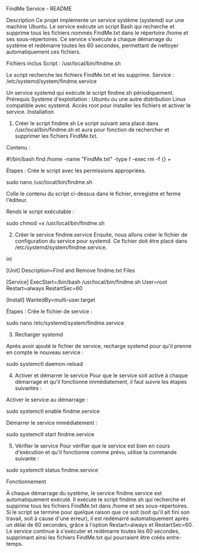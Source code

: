 FindMe Service - README

Description
Ce projet implémente un service système (systemd) sur une machine Ubuntu. Le service exécute un script Bash qui recherche et supprime tous les fichiers nommés FindMe.txt dans le répertoire /home et ses sous-répertoires. Ce service s'exécute à chaque démarrage du système et redémarre toutes les 60 secondes, permettant de nettoyer automatiquement ces fichiers.

Fichiers inclus
Script : /usr/local/bin/findme.sh

Le script recherche les fichiers FindMe.txt et les supprime.
Service : /etc/systemd/system/findme.service

Un service systemd qui exécute le script findme.sh périodiquement.
Prérequis
Système d'exploitation : Ubuntu ou une autre distribution Linux compatible avec systemd.
Accès root pour installer les fichiers et activer le service.
Installation
1. Créer le script findme.sh
Le script suivant sera placé dans /usr/local/bin/findme.sh et aura pour fonction de rechercher et supprimer les fichiers FindMe.txt.

Contenu :

#!/bin/bash
find /home -name "FindMe.txt" -type f -exec rm -f {} +

Étapes :
Crée le script avec les permissions appropriées.



sudo nano /usr/local/bin/findme.sh


Colle le contenu du script ci-dessus dans le fichier, enregistre et ferme l'éditeur.

Rends le script exécutable :

sudo chmod +x /usr/local/bin/findme.sh


2. Créer le service findme.service
Ensuite, nous allons créer le fichier de configuration du service pour systemd. Ce fichier doit être placé dans /etc/systemd/system/findme.service.

ini

[Unit]
Description=Find and Remove findme.txt Files

[Service]
ExecStart=/bin/bash /usr/local/bin/findme.sh
User=root
Restart=always
RestartSec=60

[Install]
WantedBy=multi-user.target

Étapes :
Crée le fichier de service :


sudo nano /etc/systemd/system/findme.service

3. Recharger systemd

Après avoir ajouté le fichier de service, recharge systemd pour qu'il prenne en compte le nouveau service :


sudo systemctl daemon-reload

4. Activer et démarrer le service
Pour que le service soit activé à chaque démarrage et qu'il fonctionne immédiatement, il faut suivre les étapes suivantes :

Activer le service au démarrage :

sudo systemctl enable findme.service

Démarrer le service immédiatement :

sudo systemctl start findme.service

5. Vérifier le service
Pour vérifier que le service est bien en cours d'exécution et qu'il fonctionne comme prévu, utilise la commande suivante :


sudo systemctl status findme.service

Fonctionnement

À chaque démarrage du système, le service findme.service est automatiquement exécuté.
Il exécute le script findme.sh qui recherche et supprime tous les fichiers FindMe.txt dans /home et ses sous-répertoires.
Si le script se termine pour quelque raison que ce soit (soit qu'il ait fini son travail, soit à cause d'une erreur), il est redémarré automatiquement après un délai de 60 secondes, grâce à l'option Restart=always et RestartSec=60.
Le service continue à s'exécuter et redémarre toutes les 60 secondes, supprimant ainsi les fichiers FindMe.txt qui pourraient être créés entre-temps.